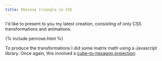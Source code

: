 ```yaml
---
title: Penrose triangle in CSS
---
```

I'd like to present to you my latest creation, consisting of only CSS transformations and animations.

{% include penrose.html %}

<!--more-->

To produce the transformations I did some matrix math using a Javascript library.
Once again, this involved a [cube-to-hexagon projection](https://observablehq.com/@sanderevers/penrose-triangle-in-zesty-css).
